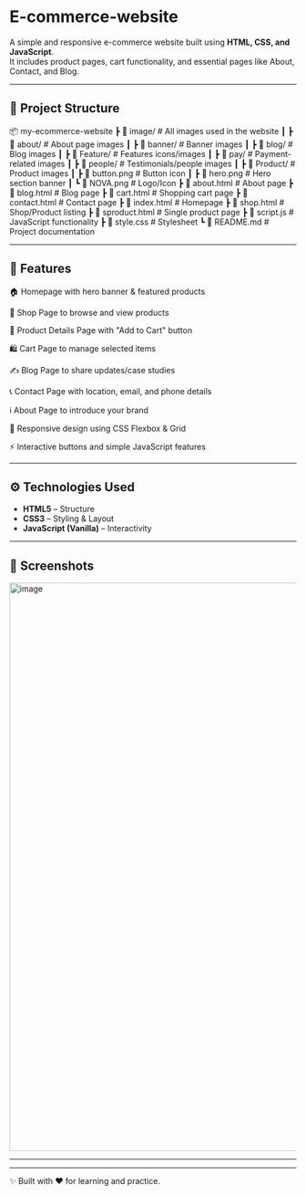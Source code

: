 # E-commerce-website
A simple and responsive e-commerce website built using **HTML, CSS, and JavaScript**.  
It includes product pages, cart functionality, and essential pages like About, Contact, and Blog.

---

## 📂 Project Structure
📦 my-ecommerce-website
 ┣ 📂 image/              # All images used in the website
 ┃ ┣ 📂 about/            # About page images
 ┃ ┣ 📂 banner/           # Banner images
 ┃ ┣ 📂 blog/             # Blog images
 ┃ ┣ 📂 Feature/          # Features icons/images
 ┃ ┣ 📂 pay/              # Payment-related images
 ┃ ┣ 📂 people/           # Testimonials/people images
 ┃ ┣ 📂 Product/          # Product images
 ┃ ┣ 📜 button.png        # Button icon
 ┃ ┣ 📜 hero.png          # Hero section banner
 ┃ ┗ 📜 NOVA.png          # Logo/Icon
 ┣ 📜 about.html          # About page
 ┣ 📜 blog.html           # Blog page
 ┣ 📜 cart.html           # Shopping cart page
 ┣ 📜 contact.html        # Contact page
 ┣ 📜 index.html          # Homepage
 ┣ 📜 shop.html           # Shop/Product listing
 ┣ 📜 sproduct.html       # Single product page
 ┣ 📜 script.js           # JavaScript functionality
 ┣ 📜 style.css           # Stylesheet
 ┗ 📜 README.md           # Project documentation


---

## 🚀 Features

🏠 Homepage with hero banner & featured products

🛒 Shop Page to browse and view products

📄 Product Details Page with "Add to Cart" button

🛍️ Cart Page to manage selected items

✍️ Blog Page to share updates/case studies

📞 Contact Page with location, email, and phone details

ℹ️ About Page to introduce your brand

🎨 Responsive design using CSS Flexbox & Grid

⚡ Interactive buttons and simple JavaScript features

---

## ⚙️ Technologies Used
- **HTML5** – Structure  
- **CSS3** – Styling & Layout  
- **JavaScript (Vanilla)** – Interactivity  

---

## 📸 Screenshots
<img width="1903" height="996" alt="image" src="https://github.com/user-attachments/assets/6dbb6d3d-770c-4c3d-9e9d-c9fd67b494b8" />

 

---


---

✨ Built with ❤️ for learning and practice.
